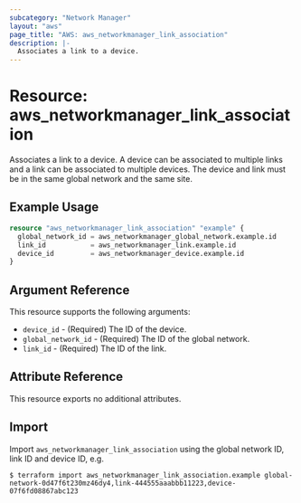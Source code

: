 ```yaml
---
subcategory: "Network Manager"
layout: "aws"
page_title: "AWS: aws_networkmanager_link_association"
description: |-
  Associates a link to a device.
---
```


# Resource: aws_networkmanager_link_association

Associates a link to a device.
A device can be associated to multiple links and a link can be associated to multiple devices.
The device and link must be in the same global network and the same site.

## Example Usage

```terraform
resource "aws_networkmanager_link_association" "example" {
  global_network_id = aws_networkmanager_global_network.example.id
  link_id           = aws_networkmanager_link.example.id
  device_id         = aws_networkmanager_device.example.id
}
```

## Argument Reference

This resource supports the following arguments:

* `device_id` - (Required) The ID of the device.
* `global_network_id` - (Required) The ID of the global network.
* `link_id` - (Required) The ID of the link.

## Attribute Reference

This resource exports no additional attributes.

## Import

Import `aws_networkmanager_link_association` using the global network ID, link ID and device ID, e.g.

```
$ terraform import aws_networkmanager_link_association.example global-network-0d47f6t230mz46dy4,link-444555aaabbb11223,device-07f6fd08867abc123
```

